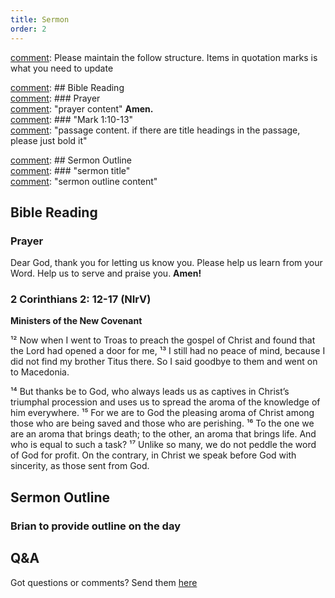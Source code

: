 ```yaml
---
title: Sermon 
order: 2
---
```


[comment]: Please maintain the follow structure. Items in quotation marks is what you need to update

[comment]: ## Bible Reading  
[comment]: ### Prayer  
[comment]: "prayer content"  **Amen.**  
[comment]:  ### "Mark 1:10-13"  
[comment]: "passage content. if there are title headings in the passage, please just bold it"  

[comment]: ## Sermon Outline  
[comment]: ### "sermon title"  
[comment]: "sermon outline content"  

[comment]: ------------------------------------------------------------------------------------
## Bible Reading
### Prayer
Dear God, thank you for letting us know you. Please help us learn from your Word. Help us to serve and praise you. **Amen!**

### 2 Corinthians 2: 12-17 (NIrV)

**Ministers of the New Covenant**

¹² Now when I went to Troas to preach the gospel of Christ and found that the Lord had opened a door for me, ¹³ I still had no peace of mind, because I did not find my brother Titus there. So I said goodbye to them and went on to Macedonia.

¹⁴ But thanks be to God, who always leads us as captives in Christ’s triumphal procession and uses us to spread the aroma of the knowledge of him everywhere. ¹⁵ For we are to God the pleasing aroma of Christ among those who are being saved and those who are perishing. ¹⁶ To the one we are an aroma that brings death; to the other, an aroma that brings life. And who is equal to such a task? ¹⁷ Unlike so many, we do not peddle the word of God for profit. On the contrary, in Christ we speak before God with sincerity, as those sent from God.


## Sermon Outline
### Brian to provide outline on the day




## Q&A
Got questions or comments? Send them [here](https://tinyurl.com/SGHACQuestionsAnswers)
